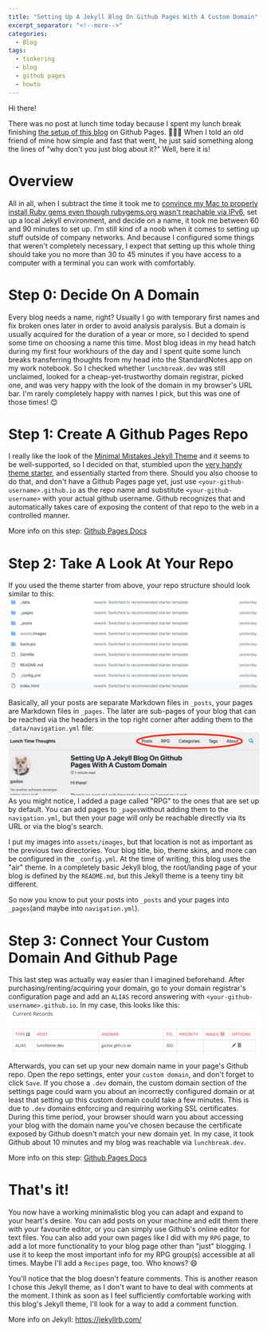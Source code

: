 ```yaml
---
title: "Setting Up A Jekyll Blog On Github Pages With A Custom Domain"
excerpt_separator: "<!--more-->"
categories:
  - Blog
tags:
  - tinkering
  - blog
  - github pages
  - howto
---
```


Hi there!

There was no post at lunch time today because I spent my lunch break finishing [the setup of this blog](https://github.com/gadse/gadse.github.io) on Github Pages. 🎉🎉🎉 When I told an old friend of mine how simple and fast that went, he just said something along the lines of "why don't you just blog about it?" Well, here it is!

# Overview
All in all, when I subtract the time it took me to [convince my Mac to properly install Ruby gems even though rubygems.org wasn't reachable via IPv6](https://stackoverflow.com/a/55330301/12057978), set up a local Jekyll environment, and decide on a name, it took me between 60 and 90 minutes to set up. I'm still kind of a noob when it comes to setting up stuff outside of company networks. And because I configured some things that weren't completely necessary, I expect that setting up this whole thing should take you no more than 30 to 45 minutes if you have access to a computer with a terminal you can work with comfortably.

# Step 0: Decide On A Domain
Every blog needs a name, right? Usually I go with temporary first names and fix broken ones later in order to avoid analysis paralysis. But a domain is usually acquired for the duration of a year or more, so I decided to spend some time on choosing a name this time. Most blog ideas in my head hatch during my first four workhours of the day and I spent quite some lunch breaks transferring thoughts from my head into the StandardNotes app on my work notebook. So I checked whether `lunchbreak.dev` was still unclaimed, looked for a cheap-yet-trustworthy domain registrar, picked one, and was very happy with the look of the domain in my browser's URL bar. I'm rarely completely happy with names I pick, but this was one of those times! :blush:

# Step 1: Create A Github Pages Repo
I really like the look of the [Minimal Mistakes Jekyll Theme](https://github.com/mmistakes/minimal-mistakes) and it seems to be well-supported, so I decided on that, stumbled upon the [very handy theme starter](https://github.com/mmistakes/mm-github-pages-starter/generate), and essentially started from there. Should you also choose to do that, and don't have a Github Pages page yet, just use `<your-github-username>.github.io` as the repo name and substitute `<your-github-username>` with your actual github username. Github recognizes that and automatically takes care of exposing the content of that repo to the web in a controlled manner.

More info on this step: [Github Pages Docs](https://pages.github.com/)

# Step 2: Take A Look At Your Repo
If you used the theme starter from above, your repo structure should look similar to this:
![Repo Start](/assets/images/jekyll-blog-setup.png)

Basically, all your posts are separate Markdown files in `_posts`, your pages are Markdown files in `_pages`. The later are sub-pages of your blog that can be reached via the headers in the top right corner after adding them to the `_data/navigation.yml` file:
![Pages Example](/assets/images/pages-bar.png)
As you might notice, I added a page called "RPG" to the ones that are set up by default. You can add pages to `_pages`without adding them to the `navigation.yml`, but then your page will only be reachable directly via its URL or via the blog's search.

I put my images into `assets/images`, but that location is not as important as the previous two directories. Your blog title, bio, theme skins, and more can be configured in the `_config.yml`. At the time of writing, this blog uses the "air" theme. In a completely basic  Jekyll blog, the root/landing page of your blog is defined by the `README.md`, but this Jekyll theme is a teeny tiny bit different.

So now you know to put your posts into `_posts` and your pages into `_pages`(and maybe into `navigation.yml`).

# Step 3: Connect Your Custom Domain And Github Page
This last step was actually way easier than I imagined beforehand. After purchasing/renting/acquiring your domain, go to your domain registrar's configuration page and add an `ALIAS` record answering with `<your-github-username>.github.io`. In my case, this looks like this:
![DNS Example](/assets/images/github-pages-dns-record.png)

Afterwards, you can set up your new domain name in your page's Github repo. Open the repo settings, enter your `custom domain`, and don't forget to click `Save`. If you chose a `.dev` domain, the custom domain section of the settings page could warn you about an incorrectly configured domain or at least that setting up this custom domain could take a few minutes. This is due to `.dev` domains enforcing and requiring working SSL certificates. During this time period, your browser should warn you about accessing your blog with the domain name you've chosen because the certificate exposed by Github doesn't match your new domain yet. In my case, it took Github about 10 minutes and my blog was reachable via `lunchbreak.dev`.

More info on this step: [Github Pages Docs](https://help.github.com/en/github/working-with-github-pages/managing-a-custom-domain-for-your-github-pages-site)

# That's it!
You now have a working minimalistic blog you can adapt and expand to your heart's desire. You can add posts on your machine and edit them there with your favourite editor, or you can simply use Github's online editor for text files. You can also add your own pages like I did with my `RPG` page, to add a lot more functionality to your blog page other than "just" blogging. I use it to keep the most important info for my RPG group(s) accessible at all times. Maybe I'll add a `Recipes` page, too. Who knows? 😄 

You'll notice that the blog doesn't feature comments. This is another reason I chose this Jekyll theme, as I don't want to have to deal with comments at the moment. I think as soon as I feel sufficiently comfortable working with this blog's Jekyll theme, I'll look for a way to add a comment function.

More info on Jekyll: https://jekyllrb.com/